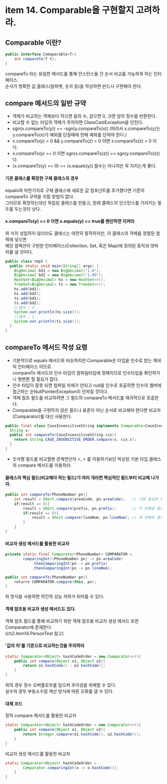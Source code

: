 # item 14. Comparable을 구현할지 고려하라.

## Comparable 이란?
````java
public interface Comaparable<T>{
    int compareTo(T t);
}
````
compareTo 라는 유일한 메서드를 통해 인스턴스들 간 순서 비교를 가능하게 하는 인터페이스.<br>
순서가 명확한 값 클래스(알파벳, 숫자 등)을 작성하면 반드시 구현해야 한다.

## compare 메서드의 일반 규약
- 객체가 비교하는 객체보다 작으면 음의 수, 같으면 0, 크면 양의 정수를 반환한다.
- 비교할 수 없는 타입의 객체가 주어지면 ClassCastException을 던진다.
- sgn(x.compareTo(y)) == -sgn(y.compareTo(x)) (따라서 x.compareTo(y)는 y.compareTo(x)가 예외를 던질때에 한해 예외를 던져야 한다.)
- x.compareTo(y) > 0 && y.compareTo(z) > 0 이면 x.compareTo(z) > 0 이다.
- x.compareTo(y) == 0 이면 sgn(x.compareTo(z)) == sgn(y.compareTo(z))다.
- (x.compareTo(y) == 0) == (x.equals(y)) 필수는 아니지만 꼭 지키는게 좋다.

#### 기존 클래스를 확장한 구체 클래스의 경우
equals와 마찬가지로 구체 클래스에 새로운 값 컴포넌트를 추가했다면 기존의 compareTo 규약을 지킬 방법이 없다.<br>
그러므로 확장하는대신 독립된 클래스를 만들고, 원래 클래스의 인스턴스를 가리키는 필두를 두는것이 낫다.

#### x.compareTo(y) == 0 이면 x.equals(y) == true를 왠만하면 지켜라
위 식이 성립하지 않더라도 클래스는 여전히 동작하지만, 이 클래스의 객체를 정렬된 컬렉에 넣으면<br>
해당 컬렉션이 구현한 인터페이스(Collection, Set, 혹은 Map)에 정의된 동작과 엇박자를 낼 것이다.<br>

```java
public class tmp2 {
  public static void main(String[] args) {
    BigDecimal bd1 = new BigDecimal("1.0");
    BigDecimal bd2 = new BigDecimal("1.00");
    HashSet<BigDecimal> hs = new HashSet<>();
    TreeSet<BigDecimal> ts = new TreeSet<>();
    hs.add(bd1);
    hs.add(bd2);
    ts.add(bd1);
    ts.add(bd2);
    //결과 : 2
    System.out.println(hs.size());
    //결과 : 1
    System.out.println(ts.size());
  }
}
```

## compareTo 메서드 작성 요령
- 기본적으로 equals 메서드와 비슷하지만 Comparable은 타입을 인수로 받는 제네릭 인터페이스 이므로<br>
compareTo 메서드의 인수 타입이 컴파일타임에 정해지므로 인수타입을 확인하거나 형변환 할 필요가 없다.<br>
- 인수 타입이 잘못 되면 컴파일 자체가 안되고 null을 인수로 호출하면 인수의 멤버에 점근하는 순NullPointerException이 던져질 것이다.
- 객체 참조 필드를 비교하려면 그 필드의 compareTo 메서드를 재귀적으로 호출한다.
- Comparable을 구현하지 않은 필드나 표준이 아닌 순서로 비교해야 한다면 비교자(Comparator)를 대신 사용한다.
```java
public final class CaseInsensitiveString implements Comparable<CaseInsensitiveString>{
  String s;
  public int compareTo(CaseInsensitiveString cis){
    return String.CASE_INSENSITIVE_ORDER.compare(s, cis.s);
  }
}
```
- 숫자형 필드를 비교할땐 관계연산자 <, > 를 이용하기보단 박싱된 기본 타입 클래스의 compare 메서드를 이용하라.

#### 클래스의 핵심 필드(비교해야 하는 필드)가 여러 개라면 핵심적인 필드부터 비교해 나가자.
```java
public int compareTo(PhoneNumber pn){
    int result = Short.compare(areaCode, pn.areaCode);   // 가장 중요한 필드
    if(result == 0){
        result = Short.compare(prefix, pn.prefix);       // 두 번째로 중요한 필드
        if(result == 0){
            result = Short.compare(lineNum, pn.lineNum); // 세 번째로 중요한 필드   
        }
    }   
}
```
#### 비교자 생성 메서드를 활용한 비교자
```java
private static final Comparator<PhoneNumber> COMPARATOR =
        comparingInt((PhoneNumber pn) -> pn.areaCode)
            .thenComparingInt(pn -> pn.prefix)
            .thenComparingInt(pn -> pn.lineNum);

public int compareTo(PhoneNumber pn){
    returrn COMPARATOR.compare(this, pn);
}
```
위 방식을 사용하면 약간의 성능 저하가 뒤따를 수 있다.

#### 객체 참조용 비교자 생성 메서드도 있다.
객체 참조 필드를 통해 비교하기 위한 객체 참조용 비교자 생성 메서드 또한 Comparator에 존재한다.<br>
(ch2.item14.PersonTest 참고)

#### '값의 차'를 기준으로 비교하는것을 주의하라
```java
static Comparator<Object> hashCodeOrder = new Comparator<>(){
    public int compare(Object o1, Object o2){
        return o1.hashCode() - o2.hashCode();
    }
}
```
위의 경우 정수 오버플로우를 일으켜 추이성을 위배할 수 있다.<br>
실수의 경우 부동소수점 계산 방식에 따른 오류를 낼 수 있다.

#### 대체 코드
정적 compare 메서드를 활용한 비교자
```java
static Comparator<Object> hashCodeOrder = new Comparator<>(){
    public int compare(Object o1, Object o2){
        return Integer.compare(o1.hashCode(), o2.hashCode());
    }
}
```
비교자 생성 메서드를 활용한 비교자
```java
static Comparator<Object> hashCodeOrder = 
        Comparator.comparingInt(o -> o.hashCode());
    }
}
```
